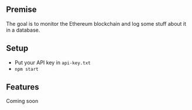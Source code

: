 
## Premise
The goal is to monitor the Ethereum blockchain and log some stuff about it in a database.

## Setup
- Put your API key in `api-key.txt`
- `npm start`

## Features
Coming soon